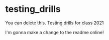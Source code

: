 # testing_drills
You can delete this.  Testing drills for class 2021

I'm gonna make a change to the readme online!
